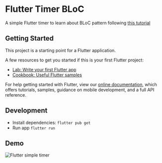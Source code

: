 # Flutter Timer BLoC

A simple Flutter timer to learn about BLoC pattern following [this tutorial](https://medium.com/flutter-community/flutter-timer-with-flutter-bloc-a464e8332ceb)

## Getting Started

This project is a starting point for a Flutter application.

A few resources to get you started if this is your first Flutter project:

- [Lab: Write your first Flutter app](https://flutter.dev/docs/get-started/codelab)
- [Cookbook: Useful Flutter samples](https://flutter.dev/docs/cookbook)

For help getting started with Flutter, view our
[online documentation](https://flutter.dev/docs), which offers tutorials,
samples, guidance on mobile development, and a full API reference.

## Development
- Install dependencies: `flutter pub get`
- Run app `flutter run`

## Demo
  ![Flutter simple timer](https://media.giphy.com/media/oo0omRM98VolXQg8uu/giphy.gif)